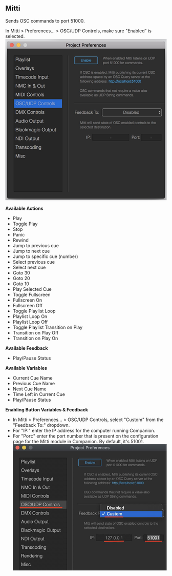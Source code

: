 ## Mitti
Sends OSC commands to port 51000.

In Mitti > Preferences... > OSC/UDP Controls, make sure "Enabled" is selected.
![Mitti](images/mitti.jpg?raw=true "Mitti")

**Available Actions**

* Play
* Toggle Play
* Stop
* Panic
* Rewind
* Jump to previous cue
* Jump to next cue
* Jump to specific cue (number)
* Select previous cue
* Select next cue
* Goto 30
* Goto 20
* Goto 10
* Play Selected Cue
* Toggle Fullscreen
* Fullscreen On
* Fullscreen Off
* Toggle Playlist Loop
* Playlist Loop On
* Playlist Loop Off
* Toggle Playlist Transition on Play
* Transition on Play Off
* Transition on Play On

**Available Feedback**

* Play/Pause Status

**Available Variables**

* Current Cue Name
* Previous Cue Name
* Next Cue Name
* Time Left in Current Cue
* Play/Pause Status

**Enabling Button Variables & Feedback**
* In Mitti > Preferences... > OSC/UDP Controls, select "Custom" from the "Feedback To:" dropdown.
* For "IP:" enter the IP address for the computer running Companion.
* For "Port:" enter the port number that is present on the configuration page for the Mitti module in Companion. By default, it's 51001.
![Mitti](images/mitti_feedback.jpg?raw=true "Mitti")